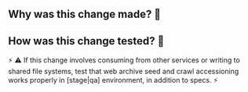 ## Why was this change made? 🤔



## How was this change tested? 🤨

⚡ ⚠ If this change involves consuming from other services or writing to shared file systems, test that web archive seed and crawl accessioning works properly in [stage|qa] environment, in addition to specs. ⚡



